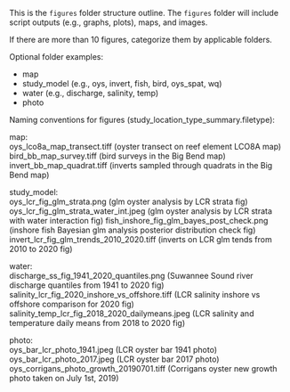 This is the `figures` folder structure outline. The `figures` folder will include script outputs (e.g., graphs, plots), maps, and images. 
  
 If there are more than 10 figures, categorize them by applicable folders.  

Optional folder examples:  
- map  
- study_model (e.g., oys, invert, fish, bird, oys_spat, wq)   
- water (e.g., discharge, salinity, temp)  
- photo  
  
  
Naming conventions for figures (study_location_type_summary.filetype):  
  
map:  
oys_lco8a_map_transect.tiff (oyster transect on reef element LCO8A map)  
bird_bb_map_survey.tiff (bird surveys in the Big Bend map)  
invert_bb_map_quadrat.tiff (inverts sampled through quadrats in the Big Bend map)
  
study_model:  
oys_lcr_fig_glm_strata.png (glm oyster analysis by LCR strata fig)  
oys_lcr_fig_glm_strata_water_int.jpeg (glm oyster analysis by LCR strata with water interaction fig) 
fish_inshore_fig_glm_bayes_post_check.png (inshore fish Bayesian glm analysis posterior distribution check fig)    
invert_lcr_fig_glm_trends_2010_2020.tiff (inverts on LCR glm tends from 2010 to 2020 fig)    
  
water:  
discharge_ss_fig_1941_2020_quantiles.png (Suwannee Sound river discharge quantiles from 1941 to 2020 fig)  
salinity_lcr_fig_2020_inshore_vs_offshore.tiff (LCR salinity inshore vs offshore comparison for 2020 fig)  
salinity_temp_lcr_fig_2018_2020_dailymeans.jpeg (LCR salinity and temperature daily means from 2018 to 2020 fig)  
  
photo:  
oys_bar_lcr_photo_1941.jpeg (LCR oyster bar 1941 photo)  
oys_bar_lcr_photo_2017.jpeg (LCR oyster bar 2017 photo)  
oys_corrigans_photo_growth_20190701.tiff (Corrigans oyster new growth photo taken on July 1st, 2019)

